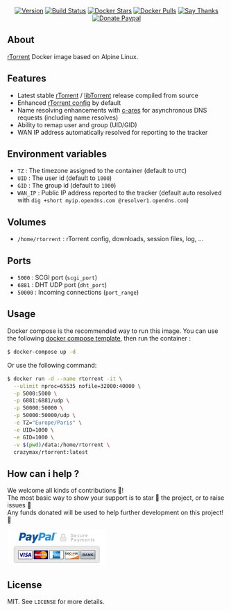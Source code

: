 <p align="center">
  <a href="https://microbadger.com/images/crazymax/rtorrent"><img src="https://images.microbadger.com/badges/version/crazymax/rtorrent.svg?style=flat-square" alt="Version"></a>
  <a href="https://travis-ci.org/crazy-max/docker-rtorrent"><img src="https://img.shields.io/travis/crazy-max/docker-rtorrent/master.svg?style=flat-square" alt="Build Status"></a>
  <a href="https://hub.docker.com/r/crazymax/rtorrent/"><img src="https://img.shields.io/docker/stars/crazymax/rtorrent.svg?style=flat-square" alt="Docker Stars"></a>
  <a href="https://hub.docker.com/r/crazymax/rtorrent/"><img src="https://img.shields.io/docker/pulls/crazymax/rtorrent.svg?style=flat-square" alt="Docker Pulls"></a>
  <a href="https://saythanks.io/to/crazymax"><img src="https://img.shields.io/badge/thank-crazymax-426aa5.svg?style=flat-square" alt="Say Thanks"></a>
  <a href="https://www.paypal.com/cgi-bin/webscr?cmd=_s-xclick&hosted_button_id=EE33GDGPLZ4Q6"><img src="https://img.shields.io/badge/donate-paypal-7057ff.svg?style=flat-square" alt="Donate Paypal"></a>
</p>

## About

[rTorrent](https://github.com/rakshasa/rtorrent) Docker image based on Alpine Linux.

## Features

* Latest stable [rTorrent](https://github.com/rakshasa/rtorrent) / [libTorrent](https://github.com/rakshasa/libtorrent) release compiled from source
* Enhanced [rTorrent config](assets/home/rtorrent/.rtorrent.rc) by default
* Name resolving enhancements with [c-ares](https://github.com/rakshasa/rtorrent/wiki/Performance-Tuning#rtrorrent-with-c-ares) for asynchronous DNS requests (including name resolves)
* Ability to remap user and group (UID/GID)
* WAN IP address automatically resolved for reporting to the tracker

## Environment variables

* `TZ` : The timezone assigned to the container (default to `UTC`)
* `UID` : The user id (default to `1000`)
* `GID` : The group id (default to `1000`)
* `WAN_IP` : Public IP address reported to the tracker (default auto resolved with `dig +short myip.opendns.com @resolver1.opendns.com`)

## Volumes

* `/home/rtorrent` : rTorrent config, downloads, session files, log, ...

## Ports

* `5000` : SCGI port (`scgi_port`)
* `6881` : DHT UDP port (`dht_port`)
* `50000` : Incoming connections (`port_range`)

## Usage

Docker compose is the recommended way to run this image. You can use the following [docker compose template](docker-compose.yml), then run the container :

```bash
$ docker-compose up -d
```

Or use the following command:

```bash
$ docker run -d --name rtorrent -it \
  --ulimit nproc=65535 nofile=32000:40000 \
  -p 5000:5000 \
  -p 6881:6881/udp \
  -p 50000:50000 \
  -p 50000:50000/udp \
  -e TZ="Europe/Paris" \
  -e UID=1000 \
  -e GID=1000 \
  -v $(pwd)/data:/home/rtorrent \
  crazymax/rtorrent:latest
```

## How can i help ?

We welcome all kinds of contributions :raised_hands:!<br />
The most basic way to show your support is to star :star2: the project, or to raise issues :speech_balloon:<br />
Any funds donated will be used to help further development on this project! :gift_heart:

[![Donate Paypal](.res/paypal.png)](https://www.paypal.com/cgi-bin/webscr?cmd=_s-xclick&hosted_button_id=EE33GDGPLZ4Q6)

## License

MIT. See `LICENSE` for more details.
